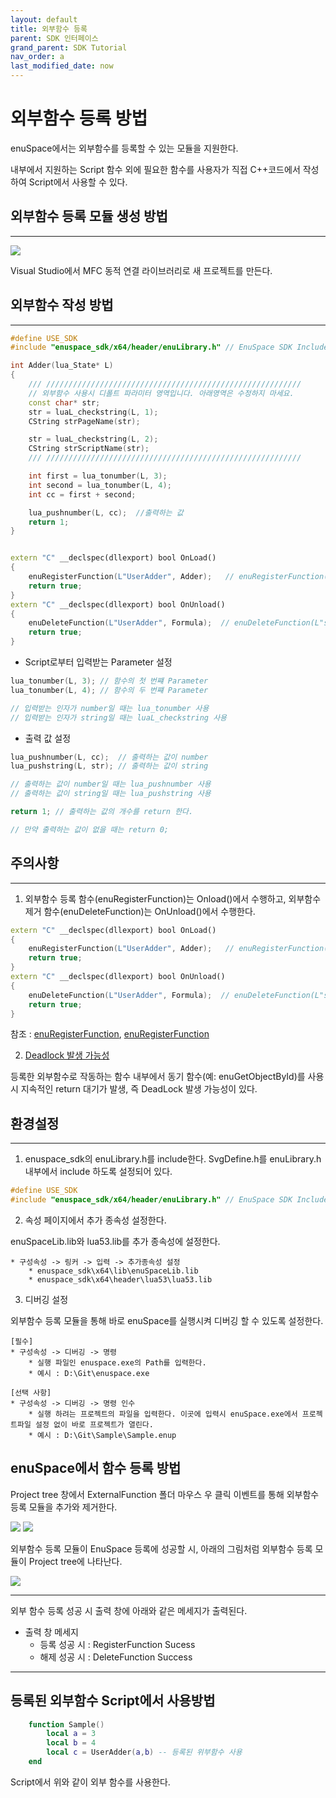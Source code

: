 ```yaml
---
layout: default
title: 외부함수 등록
parent: SDK 인터페이스
grand_parent: SDK Tutorial
nav_order: a
last_modified_date: now
---
```


# 외부함수 등록 방법

enuSpace에서는 외부함수를 등록할 수 있는 모듈을 지원한다.

내부에서 지원하는 Script 함수 외에 필요한 함수를 사용자가 직접 C++코드에서 작성하여 Script에서 사용할 수 있다.

## 외부함수 등록 모듈 생성 방법
---
![](./SDK/EXTERNALFUNCTION/ExternalFunction_1.PNG)

Visual Studio에서 MFC 동적 연결 라이브러리로 새 프로젝트를 만든다. 

## 외부함수 작성 방법
---

```cpp
#define USE_SDK
#include "enuspace_sdk/x64/header/enuLibrary.h" // EnuSpace SDK Include는 필수!!!

int Adder(lua_State* L)
{
	/// /////////////////////////////////////////////////////////
	// 외부함수 사용시 디폴트 파라미터 영역입니다. 아래영역은 수정하지 마세요.
	const char* str;
	str = luaL_checkstring(L, 1);
	CString strPageName(str);

	str = luaL_checkstring(L, 2);
	CString strScriptName(str);
	/// /////////////////////////////////////////////////////////

	int first = lua_tonumber(L, 3);
	int second = lua_tonumber(L, 4);
	int cc = first + second;

	lua_pushnumber(L, cc);  //출력하는 값
	return 1;
}


extern "C" __declspec(dllexport) bool OnLoad()
{
	enuRegisterFunction(L"UserAdder", Adder);   // enuRegisterFunction(L"script에 등록할 함수 명", 등록할 함수 포인터)
	return true;
}
extern "C" __declspec(dllexport) bool OnUnload()
{
	enuDeleteFunction(L"UserAdder", Formula);  // enuDeleteFunction(L"script에서 제거할 함수 명", 제거할 함수 포인터)
	return true;
}

```
* Script로부터 입력받는 Parameter 설정

```cpp
lua_tonumber(L, 3); // 함수의 첫 번쨰 Parameter
lua_tonumber(L, 4); // 함수의 두 번쨰 Parameter

// 입력받는 인자가 number일 때는 lua_tonumber 사용
// 입력받는 인자가 string일 때는 luaL_checkstring 사용
```

* 출력 값 설정

```cpp
lua_pushnumber(L, cc);  // 출력하는 값이 number
lua_pushstring(L, str); // 출력하는 값이 string

// 출력하는 값이 number일 때는 lua_pushnumber 사용
// 출력하는 값이 string일 때는 lua_pushstring 사용

return 1; // 출력하는 값의 개수를 return 한다.

// 만약 출력하는 값이 없을 때는 return 0;
```

## 주의사항
---

1) 외부함수 등록 함수(enuRegisterFunction)는 Onload()에서 수행하고, 외부함수 제거 함수(enuDeleteFunction)는 OnUnload()에서 수행한다.

```cpp
extern "C" __declspec(dllexport) bool OnLoad()
{
	enuRegisterFunction(L"UserAdder", Adder);   // enuRegisterFunction(L"script에 등록할 함수 명", 등록할 함수 포인터)
	return true;
}
extern "C" __declspec(dllexport) bool OnUnload()
{
	enuDeleteFunction(L"UserAdder", Formula);  // enuDeleteFunction(L"script에서 제거할 함수 명", 제거할 함수 포인터)
	return true;
}
```
참조 : [enuRegisterFunction](./sdk_api_enuregisterfunction.md), [enuRegisterFunction](./sdk_api_enudeletefunction.md)

2) [Deadlock 발생 가능성](./dev_warning.md)

등록한 외부함수로 작동하는 함수 내부에서 동기 함수(예: enuGetObjectById)를 사용 시 지속적인 return 대기가 발생, 즉 DeadLock 발생 가능성이 있다.

## 환경설정
---

1) enuspace_sdk의 enuLibrary.h를 include한다. SvgDefine.h를 enuLibrary.h 내부에서 include 하도록 설정되어 있다.
```cpp
#define USE_SDK
#include "enuspace_sdk/x64/header/enuLibrary.h" // EnuSpace SDK Include는 필수!!!
```

2) 속성 페이지에서 추가 종속성 설정한다.

enuSpaceLib.lib와 lua53.lib를 추가 종속성에 설정한다.

	* 구성속성 -> 링커 -> 입력 -> 추가종속성 설정
		* enuspace_sdk\x64\lib\enuSpaceLib.lib
		* enuspace_sdk\x64\header\lua53\lua53.lib

3) 디버깅 설정

외부함수 등록 모듈을 통해 바로 enuSpace를 실행시켜 디버깅 할 수 있도록 설정한다. 

	[필수]
	* 구성속성 -> 디버깅 -> 명령
		* 실행 파일인 enuspace.exe의 Path를 입력한다.
		* 예시 : D:\Git\enuspace.exe

	[선택 사항]
	* 구성속성 -> 디버깅 -> 명령 인수
		* 실행 하려는 프로젝트의 파일을 입력한다. 이곳에 입력시 enuSpace.exe에서 프로젝트파일 설정 없이 바로 프로젝트가 열린다.
		* 예시 : D:\Git\Sample\Sample.enup

## enuSpace에서 함수 등록 방법

Project tree 창에서 ExternalFunction 폴더 마우스 우 클릭 이벤트를 통해 외부함수 등록 모듈을 추가와 제거한다.

![](./SDK/EXTERNALFUNCTION/ExternalFunction_Add.PNG) ![](./SDK/EXTERNALFUNCTION/ExternalFunction_Remove.PNG)

외부함수 등록 모듈이 EnuSpace 등록에 성공할 시, 아래의 그림처럼 외부함수 등록 모듈이 Project tree에 나타난다.

![](./SDK/EXTERNALFUNCTION/ExternalFunction_3.PNG)

---
외부 함수 등록 성공 시 출력 창에 아래와 같은 메세지가 출력된다.
* 출력 창 메세지
	* 등록 성공 시 : RegisterFunction Sucess
	* 해제 성공 시 : DeleteFunction Success

---
## 등록된 외부함수 Script에서 사용방법

```lua
	function Sample()
		local a = 3
		local b = 4
		local c = UserAdder(a,b) -- 등록된 위부함수 사용
	end

```
Script에서 위와 같이 외부 함수를 사용한다.






